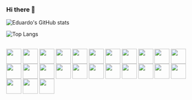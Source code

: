 ### Hi there 👋

![Eduardo's GitHub stats](https://github-readme-stats.vercel.app/api?username=Eduard0Rocha&show_icons=true&theme=tokyonight)

![Top Langs](https://github-readme-stats.vercel.app/api/top-langs/?username=Eduard0Rocha&size_weight=0.5&count_weight=0.5&theme=tokyonight)

<div style="display: inline_block"><br>
  <img align="center" height="40" width="40" src="https://cdn.jsdelivr.net/gh/devicons/devicon/icons/c/c-original.svg"/>
  <img align="center" height="40" width="40" src="https://cdn.jsdelivr.net/gh/devicons/devicon/icons/cplusplus/cplusplus-original.svg"/>
  <img align="center" height="40" width="40" src="https://cdn.jsdelivr.net/gh/devicons/devicon/icons/csharp/csharp-original.svg"/>
  <img align="center" height="40" width="40" src="https://cdn.jsdelivr.net/gh/devicons/devicon/icons/haskell/haskell-original.svg"/>
  <img align="center" height="40" width="40" src="https://cdn.jsdelivr.net/gh/devicons/devicon/icons/bash/bash-original.svg"/>
  <img align="center" height="40" width="40" src="https://cdn.jsdelivr.net/gh/devicons/devicon/icons/java/java-original.svg"/>
  <img align="center" height="40" width="40" src="https://cdn.jsdelivr.net/gh/devicons/devicon/icons/html5/html5-original.svg" />
  <img align="center" height="40" width="40" src="https://cdn.jsdelivr.net/gh/devicons/devicon/icons/css3/css3-original.svg"/>
  <img align="center" height="40" width="40" src="https://cdn.jsdelivr.net/gh/devicons/devicon/icons/javascript/javascript-original.svg" />
  <img align="center" height="40" width="40" src="https://cdn.jsdelivr.net/gh/devicons/devicon/icons/androidstudio/androidstudio-original.svg" />
  <img align="center" height="40" width="40" src="https://cdn.jsdelivr.net/gh/devicons/devicon/icons/docker/docker-original.svg" />
  <img align="center" height="40" width="40" src="https://cdn.jsdelivr.net/gh/devicons/devicon/icons/express/express-original.svg" />
  <img align="center" height="40" width="40" src="https://cdn.jsdelivr.net/gh/devicons/devicon/icons/intellij/intellij-original.svg" />
  <img align="center" height="40" width="40" src="https://cdn.jsdelivr.net/gh/devicons/devicon/icons/latex/latex-original.svg" />
  <img align="center" height="40" width="40" src="https://cdn.jsdelivr.net/gh/devicons/devicon/icons/linux/linux-original.svg" />
  <img align="center" height="40" width="40" src="https://cdn.jsdelivr.net/gh/devicons/devicon/icons/mongodb/mongodb-original.svg" />
  <img align="center" height="40" width="40" src="https://cdn.jsdelivr.net/gh/devicons/devicon/icons/mysql/mysql-original.svg" />
  <img align="center" height="40" width="40" src="https://cdn.jsdelivr.net/gh/devicons/devicon/icons/nodejs/nodejs-original.svg" />
  <img align="center" height="40" width="40" src="https://cdn.jsdelivr.net/gh/devicons/devicon/icons/npm/npm-original-wordmark.svg" />
  <img align="center" height="40" width="40" src="https://cdn.jsdelivr.net/gh/devicons/devicon/icons/python/python-original.svg" />
  <img align="center" height="40" width="40" src="https://cdn.jsdelivr.net/gh/devicons/devicon/icons/ubuntu/ubuntu-plain.svg" />
  <img align="center" height="40" width="40" src="https://cdn.jsdelivr.net/gh/devicons/devicon/icons/unity/unity-original.svg" />
  <img align="center" height="40" width="40" src="https://cdn.jsdelivr.net/gh/devicons/devicon/icons/unix/unix-original.svg" />
  <img align="center" height="40" width="40" src="https://cdn.jsdelivr.net/gh/devicons/devicon/icons/vagrant/vagrant-original.svg" />
  <img align="center" height="40" width="40" src="https://cdn.jsdelivr.net/gh/devicons/devicon/icons/vscode/vscode-original.svg" />
</div>
